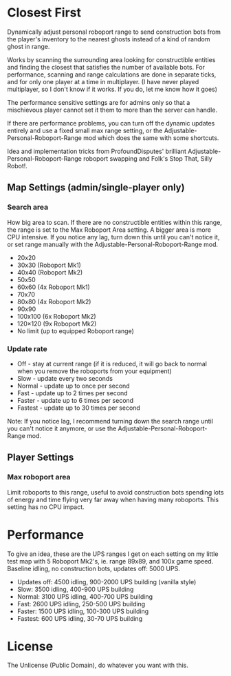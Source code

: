 # Closest First

Dynamically adjust personal roboport range to send construction bots from the player's inventory to the nearest ghosts instead of a kind of random ghost in range.

Works by scanning the surrounding area looking for constructible entities and finding the closest that satisfies the number of available bots. For performance, scanning and range calculations are done in separate ticks, and for only one player at a time in multiplayer. (I have never played multiplayer, so I don't know if it works. If you do, let me know how it goes)

The performance sensitive settings are for admins only so that a mischievous player cannot set it them to more than the server can handle.

If there are performance problems, you can turn off the dynamic updates entirely and use a fixed small max range setting, or the Adjustable-Personal-Roboport-Range mod which does the same with some shortcuts.

Idea and implementation tricks from ProfoundDisputes' brilliant Adjustable-Personal-Roboport-Range roboport swapping and Folk's Stop That, Silly Robot!.

## Map Settings (admin/single-player only)

### Search area

How big area to scan. If there are no constructible entities within this range, the range is set to the Max Roboport Area setting. A bigger area is more CPU intensive. If you notice any lag, turn down this until you can't notice it, or set range manually with the Adjustable-Personal-Roboport-Range mod.

 - 20x20
 - 30x30 (Roboport Mk1)
 - 40x40 (Roboport Mk2)
 - 50x50
 - 60x60 (4x Roboport Mk1)
 - 70x70
 - 80x80 (4x Roboport Mk2)
 - 90x90
 - 100x100 (6x Roboport Mk2)
 - 120×120 (9x Roboport Mk2)
 - No limit (up to equipped Roboport range)

### Update rate

 - Off - stay at current range (if it is reduced, it will go back to normal when you remove the roboports from your equipment)
 - Slow - update every two seconds
 - Normal - update up to once per second
 - Fast - update up to 2 times per second
 - Faster - update up to 6 times per second
 - Fastest - update up to 30 times per second

Note: If you notice lag, I recommend turning down the search range until you can't notice it anymore, or use the Adjustable-Personal-Roboport-Range mod. 

## Player Settings

### Max roboport area

Limit roboports to this range, useful to avoid construction bots spending lots of energy and time flying very far away when having many roboports. This setting has no CPU impact.

# Performance

To give an idea, these are the UPS ranges I get on each setting on my little test map with 5 Roboport Mk2's, ie. range 89x89, and 100x game speed.  Baseline idling, no construction bots, updates off: 5000 UPS. 

 - Updates off: 4500 idling, 900-2000 UPS building (vanilla style)
 - Slow: 3500 idling, 400-900 UPS building
 - Normal: 3100 UPS idling, 400-700 UPS building
 - Fast: 2600 UPS idling, 250-500 UPS building
 - Faster: 1500 UPS idling, 100-300 UPS building
 - Fastest: 600 UPS idling, 30-70 UPS building

# License

The Unlicense (Public Domain), do whatever you want with this.
